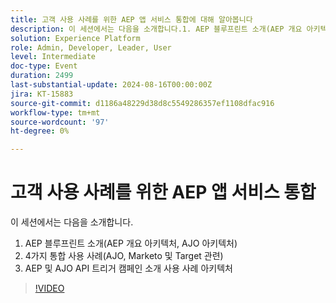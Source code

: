```yaml
---
title: 고객 사용 사례를 위한 AEP 앱 서비스 통합에 대해 알아봅니다
description: 이 세션에서는 다음을 소개합니다.1. AEP 블루프린트 소개(AEP 개요 아키텍처, AJO 아키텍처)2. 네 가지 통합 사용 사례(AJO, Marketo 및 Target 관련)3. AEP 및 AJO API 트리거 캠페인 소개 사용 사례 아키텍처
solution: Experience Platform
role: Admin, Developer, Leader, User
level: Intermediate
doc-type: Event
duration: 2499
last-substantial-update: 2024-08-16T00:00:00Z
jira: KT-15883
source-git-commit: d1186a48229d38d8c5549286357ef1108dfac916
workflow-type: tm+mt
source-wordcount: '97'
ht-degree: 0%

---
```



# 고객 사용 사례를 위한 AEP 앱 서비스 통합

이 세션에서는 다음을 소개합니다.

1. AEP 블루프린트 소개(AEP 개요 아키텍처, AJO 아키텍처)
1. 4가지 통합 사용 사례(AJO, Marketo 및 Target 관련)
1. AEP 및 AJO API 트리거 캠페인 소개 사용 사례 아키텍처

>[!VIDEO](https://video.tv.adobe.com/v/3432053/?learn=on)
